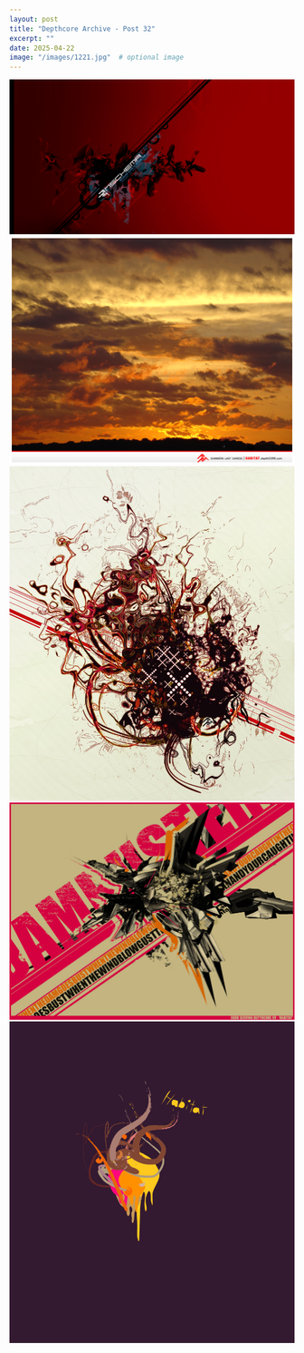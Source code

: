 ```yaml
---
layout: post
title: "Depthcore Archive - Post 32"
excerpt: ""
date: 2025-04-22
image: "/images/1221.jpg"  # optional image
---
```


<img src="/images/1221.jpg">
<img src="/images/1222.jpg" alt="1222.jpg"/>
<img src="/images/1223.jpg" alt="1223.jpg"/>
<img src="/images/1224.jpg" alt="1224.jpg"/>
<img src="/images/1225.jpg" alt="1225.jpg"/>
